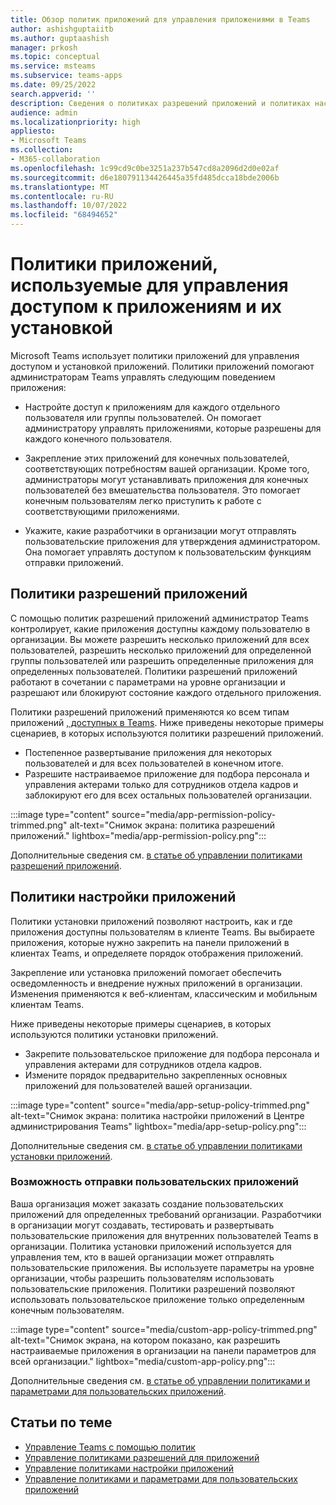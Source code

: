```yaml
---
title: Обзор политик приложений для управления приложениями в Teams
author: ashishguptaiitb
ms.author: guptaashish
manager: prkosh
ms.topic: conceptual
ms.service: msteams
ms.subservice: teams-apps
ms.date: 09/25/2022
search.appverid: ''
description: Сведения о политиках разрешений приложений и политиках настройки, используемых для управления приложениями в Microsoft Teams.
audience: admin
ms.localizationpriority: high
appliesto:
- Microsoft Teams
ms.collection:
- M365-collaboration
ms.openlocfilehash: 1c99cd9c0be3251a237b547cd8a2096d2d0e02af
ms.sourcegitcommit: d6e180791134426445a35fd485dcca18bde2006b
ms.translationtype: MT
ms.contentlocale: ru-RU
ms.lasthandoff: 10/07/2022
ms.locfileid: "68494652"
---
```

# <a name="app-policies-used-to-manage-access-to-and-installation-of-apps"></a>Политики приложений, используемые для управления доступом к приложениям и их установкой

Microsoft Teams использует политики приложений для управления доступом и установкой приложений. Политики приложений помогают администраторам Teams управлять следующим поведением приложения:

* Настройте доступ к приложениям для каждого отдельного пользователя или группы пользователей. Он помогает администратору управлять приложениями, которые разрешены для каждого конечного пользователя.

* Закрепление этих приложений для конечных пользователей, соответствующих потребностям вашей организации. Кроме того, администраторы могут устанавливать приложения для конечных пользователей без вмешательства пользователя. Это помогает конечным пользователям легко приступить к работе с соответствующими приложениями.

* Укажите, какие разработчики в организации могут отправлять пользовательские приложения для утверждения администратором. Она помогает управлять доступом к пользовательским функциям отправки приложений.

## <a name="app-permission-policies"></a>Политики разрешений приложений

С помощью политик разрешений приложений администратор Teams контролирует, какие приложения доступны каждому пользователю в организации. Вы можете разрешить несколько приложений для всех пользователей, разрешить несколько приложений для определенной группы пользователей или разрешить определенные приложения для определенных пользователей. Политики разрешений приложений работают в сочетании с параметрами на уровне организации и разрешают или блокируют состояние каждого отдельного приложения.

Политики разрешений приложений применяются ко всем типам приложений [, доступных в Teams](deploy-apps-microsoft-teams-landing-page.md). Ниже приведены некоторые примеры сценариев, в которых используются политики разрешений приложений.

* Постепенное развертывание приложения для некоторых пользователей и для всех пользователей в конечном итоге.
* Разрешите настраиваемое приложение для подбора персонала и управления актерами только для сотрудников отдела кадров и заблокируют его для всех остальных пользователей организации.

:::image type="content" source="media/app-permission-policy-trimmed.png" alt-text="Снимок экрана: политика разрешений приложений." lightbox="media/app-permission-policy.png":::

Дополнительные сведения см. [в статье об управлении политиками разрешений приложений](teams-app-permission-policies.md).

## <a name="app-setup-policies"></a>Политики настройки приложений

Политики установки приложений позволяют настроить, как и где приложения доступны пользователям в клиенте Teams. Вы выбираете приложения, которые нужно закрепить на панели приложений в клиентах Teams, и определяете порядок отображения приложений.

Закрепление или установка приложений помогает обеспечить осведомленность и внедрение нужных приложений в организации. Изменения применяются к веб-клиентам, классическим и мобильным клиентам Teams.

Ниже приведены некоторые примеры сценариев, в которых используются политики установки приложений.

* Закрепите пользовательское приложение для подбора персонала и управления актерами для сотрудников отдела кадров.
* Измените порядок предварительно закрепленных основных приложений для пользователей вашей организации.

:::image type="content" source="media/app-setup-policy-trimmed.png" alt-text="Снимок экрана: политика настройки приложений в Центре администрирования Teams" lightbox="media/app-setup-policy.png":::

Дополнительные сведения см. [в статье об управлении политиками установки приложений](teams-app-setup-policies.md).

### <a name="option-to-upload-custom-apps"></a>Возможность отправки пользовательских приложений

Ваша организация может заказать создание пользовательских приложений для определенных требований организации. Разработчики в организации могут создавать, тестировать и развертывать пользовательские приложения для внутренних пользователей Teams в организации. Политика установки приложений используется для управления тем, кто в вашей организации может отправлять пользовательские приложения. Вы используете параметры на уровне организации, чтобы разрешить пользователям использовать пользовательские приложения. Политики разрешений позволяют использовать пользовательское приложение только определенным конечным пользователям.

:::image type="content" source="media/custom-app-policy-trimmed.png" alt-text="Снимок экрана, на котором показано, как разрешить настраиваемые приложения в организации на панели параметров для всей организации." lightbox="media/custom-app-policy.png":::

Дополнительные сведения см. [в статье об управлении политиками и параметрами для пользовательских приложений](teams-custom-app-policies-and-settings.md).

## <a name="related-articles"></a>Статьи по теме

* [Управление Teams с помощью политик](manage-teams-with-policies.md)
* [Управление политиками разрешений для приложений](teams-app-permission-policies.md)
* [Управление политиками настройки приложений](teams-app-setup-policies.md)
* [Управление политиками и параметрами для пользовательских приложений](teams-custom-app-policies-and-settings.md)

